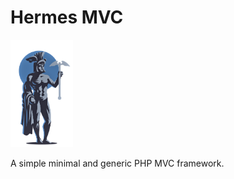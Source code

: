 <h1 id="header">Hermes MVC</h1>
<img src="hermese-logo.png" width="100px" alt="">
<p>A simple minimal and generic PHP MVC framework.</p>
